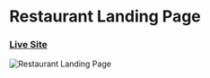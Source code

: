 # Restaurant Landing Page
### [Live Site](https://itsfenil.github.io/restaurant-UIUX/)

![Restaurant Landing Page](https://i.ibb.co/5jxBKpw/image.png)
